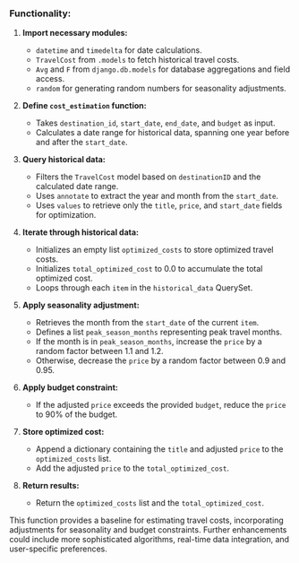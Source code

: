 
### Functionality:

1.  **Import necessary modules:**
    *   `datetime` and `timedelta` for date calculations.
    *   `TravelCost` from `.models` to fetch historical travel costs.
    *   `Avg` and `F` from `django.db.models` for database aggregations and field access.
    *   `random` for generating random numbers for seasonality adjustments.

2.  **Define `cost_estimation` function:**
    *   Takes `destination_id`, `start_date`, `end_date`, and `budget` as input.
    *   Calculates a date range for historical data, spanning one year before and after the `start_date`.

3.  **Query historical data:**
    *   Filters the `TravelCost` model based on `destinationID` and the calculated date range.
    *   Uses `annotate` to extract the year and month from the `start_date`.
    *   Uses `values` to retrieve only the `title`, `price`, and `start_date` fields for optimization.

4.  **Iterate through historical data:**
    *   Initializes an empty list `optimized_costs` to store optimized travel costs.
    *   Initializes `total_optimized_cost` to 0.0 to accumulate the total optimized cost.
    *   Loops through each `item` in the `historical_data` QuerySet.

5.  **Apply seasonality adjustment:**
    *   Retrieves the month from the `start_date` of the current `item`.
    *   Defines a list `peak_season_months` representing peak travel months.
    *   If the month is in `peak_season_months`, increase the `price` by a random factor between 1.1 and 1.2.
    *   Otherwise, decrease the `price` by a random factor between 0.9 and 0.95.

6.  **Apply budget constraint:**
    *   If the adjusted `price` exceeds the provided `budget`, reduce the `price` to 90% of the budget.

7.  **Store optimized cost:**
    *   Append a dictionary containing the `title` and adjusted `price` to the `optimized_costs` list.
    *   Add the adjusted `price` to the `total_optimized_cost`.

8.  **Return results:**
    *   Return the `optimized_costs` list and the `total_optimized_cost`.

This function provides a baseline for estimating travel costs, incorporating adjustments for seasonality and budget constraints. Further enhancements could include more sophisticated algorithms, real-time data integration, and user-specific preferences.
